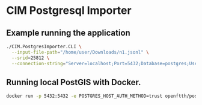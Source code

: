 # CIM Postgresql Importer

## Example running the application

```sh
./CIM.PostgresImporter.CLI \
  --input-file-path="/home/user/Downloads/n1.jsonl" \
  --srid=25812 \
  --connection-string="Server=localhost;Port=5432;Database=postgres;User Id=postgres;Password=postgres;"
```

## Running local PostGIS with Docker.

```sh
docker run -p 5432:5432 -e POSTGRES_HOST_AUTH_METHOD=trust openftth/postgis
```
